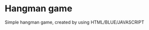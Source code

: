 
<h1>Hangman game</h1>
<p>Simple hangman game, created by using <span class="red">HTML</span>/<span class="blue">BLUE</span>/<span class="orange">JAVASCRIPT</span></p>
